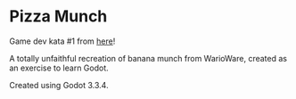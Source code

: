 # Pizza Munch

Game dev kata #1 from [here](https://microgamekatas.dev/001-banana-munch/)!

A totally unfaithful recreation of banana munch from WarioWare, created as an exercise to learn Godot.

Created using Godot 3.3.4.
